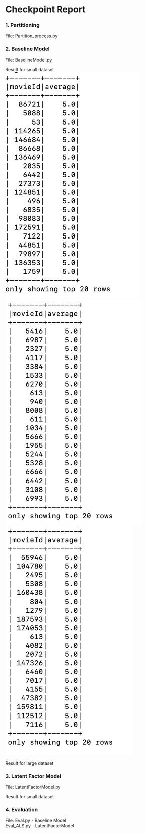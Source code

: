 # Checkpoint Report

### 1. Partitioning
File: Partition_process.py

### 2. Baseline Model
File: BaselineModel.py

Result for small dataset
![alt text](https://github.com/nyu-big-data/final-project-group_34/blob/main/result/images/small_train_popularity.png)
![alt text](https://github.com/nyu-big-data/final-project-group_34/blob/main/result/images/small_val_popularity.png)
![alt text](https://github.com/nyu-big-data/final-project-group_34/blob/main/result/images/small_test_popularity.png)




Result for large dataset

### 3. Latent Factor Model
File: LatentFactorModel.py

Result for small dataset


### 4. Evaluation
File: Eval.py - Baseline Model \
      Eval_ALS.py - LatentFactorModel


